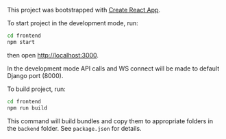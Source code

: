 This project was bootstrapped with [Create React App](https://github.com/facebook/create-react-app).

To start project in the development mode, run:
```bash
cd frontend
npm start
```
then open [http://localhost:3000](http://localhost:3000). 

In the development mode API calls and WS connect will
be made to default Django port (8000). 

To build project, run:
```bash
cd frontend
npm run build
```
This command will build bundles and copy them to appropriate folders in the `backend` folder.
See `package.json` for details.
